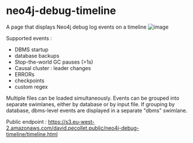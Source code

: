 # neo4j-debug-timeline
A page that displays Neo4j debug log events on a timeline
![image](https://user-images.githubusercontent.com/45878183/153859228-6f94895a-a346-4d94-b40f-ca96bda93846.png)


Supported events :
* DBMS startup
* database backups
* Stop-the-world  GC pauses (>1s)
* Causal cluster : leader changes
* ERRORs
* checkpoints
* custom regex

Multiple files can be loaded simultaneously. Events can be grouped into separate swimlanes, either by database or by input file. If grouping by database, dbms-level events are displayed in a separate "dbms" swimlane.

Public endpoint : https://s3.eu-west-2.amazonaws.com/david.pecollet.public/neo4j-debug-timeline/timeline.html
